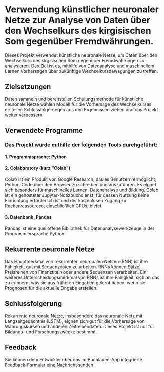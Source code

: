 # Verwendung künstlicher neuronaler Netze zur Analyse von Daten über den Wechselkurs des kirgisischen Som gegenüber Fremdwährungen.

Dieses Projekt verwendet künstliche neuronale Netze, um Daten über den Wechselkurs des kirgisischen Som gegenüber Fremdwährungen zu analysieren. Das Ziel ist es, mithilfe von Datenanalyse und maschinellem Lernen Vorhersagen über zukünftige Wechselkursbewegungen zu treffen.

## Zielsetzungen

Daten sammeln und bereitstellen
Schulungsmethode für künstliche neuronale Netze wählen
Modell für die Vorhersage des Wechselkurses erstellen
Schlussfolgerungen aus den Ergebnissen ziehen und das Projekt weiter verbessern

## Verwendete Programme

### Das Projekt wurde mithilfe der folgenden Tools durchgeführt:

#### 1. Programmsprache: Python
#### 2. Colaboratory (kurz "Colab")
Colab ist ein Produkt von Google Research, das es Benutzern ermöglicht, Python-Code über den Browser zu schreiben und auszuführen. Es eignet sich besonders für maschinelles Lernen, Datenanalyse und Bildung. Colab ist ein gehosteter Jupyter-Notizbuchdienst, für dessen Nutzung keine Einrichtung erforderlich ist und der kostenlosen Zugang zu Rechenressourcen, einschließlich GPUs, bietet.
#### 3. Datenbank: Pandas
Pandas ist eine quelloffene Bibliothek für Datenanalysewerkzeuge in der Programmiersprache Python.

## Rekurrente neuronale Netze

Das Hauptmerkmal von rekurrenten neuronalen Netzen (RNN) ist ihre Fähigkeit, gut mit Sequenzdaten zu arbeiten. RNNs können Sätze, Preisreihen von Finanztiteln oder andere Sequenzen verarbeiten. Ein weiteres Unterscheidungsmerkmal von RNNs ist ihre Fähigkeit, sich an das zu erinnern, was sie aus früheren Eingaben gelernt haben, wenn sie Prognosen für die aktuelle Eingabe erstellen.


## Schlussfolgerung

Rekurrente neuronale Netze, insbesondere das neuronale Netz mit Langzeitgedächtnis (LSTM), eignen sich gut für die Vorhersage von Währungskursen und anderen Zeitreihendaten. Dieses Projekt ist nur für Bildungs- und Forschungszwecke bestimmt.

## Feedback

Sie können dem Entwickler über das im Buchladen-App integrierte Feedback-Formular eine Nachricht senden.


